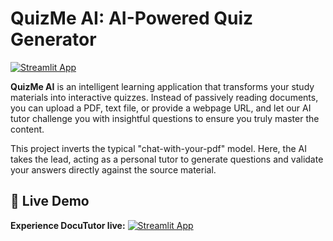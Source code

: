 # QuizMe AI: AI-Powered Quiz Generator

[![Streamlit App](https://static.streamlit.io/badges/streamlit_badge_black_white.svg)](https://gamjgnfzqtpnvygec8wflz.streamlit.app/)

**QuizMe AI** is an intelligent learning application that transforms your study materials into interactive quizzes. Instead of passively reading documents, you can upload a PDF, text file, or provide a webpage URL, and let our AI tutor challenge you with insightful questions to ensure you truly master the content.

This project inverts the typical "chat-with-your-pdf" model. Here, the AI takes the lead, acting as a personal tutor to generate questions and validate your answers directly against the source material.

## 🚀 Live Demo

**Experience DocuTutor live:** [![Streamlit App](https://static.streamlit.io/badges/streamlit_badge_black_white.svg)](https://gamjgnfzqtpnvygec8wflz.streamlit.app/)
